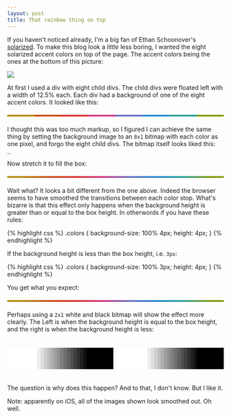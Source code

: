 ```yaml
---
layout: post
title: That rainbow thing on top
---
```

If you haven't noticed already, I'm a big fan of Ethan Schoonover's [solarized](http://ethanschoonover.com/solarized). To make this blog look a _little_ less boring, I wanted the eight solarized accent colors on top of the page. The accent colors being the ones at the bottom of this picture:

<p class="center">
  <img src="http://ethanschoonover.com/solarized/img/solarized-palette.png">
</p>

At first I used a div with eight child divs. The child divs were floated left with a width of 12.5% each. Each div had a background of one of the eight accent colors. It looked like this:

<div style="height: 4px;margin: 1.5em 0;">
  <div style="background: #b58900;float: left;height: 4px;width: 12.5%;"></div>
  <div style="background: #cb4b16;float: left;height: 4px;width: 12.5%;"></div>
  <div style="background: #dc322f;float: left;height: 4px;width: 12.5%;"></div>
  <div style="background: #d33682;float: left;height: 4px;width: 12.5%;"></div>
  <div style="background: #6c71c4;float: left;height: 4px;width: 12.5%;"></div>
  <div style="background: #268bd2;float: left;height: 4px;width: 12.5%;"></div>
  <div style="background: #2aa198;float: left;height: 4px;width: 12.5%;"></div>
  <div style="background: #859900;float: left;height: 4px;width: 12.5%;"></div>
</div>

I thought this was too much markup, so I figured I can achieve the same thing by setting the background image to an `8x1` bitmap with each color as one pixel, and forgo the eight child divs. The bitmap itself looks liked this:

<p class="center">
  <img src="data:image/bmp;base64,Qk1OAAAAAAAAADYAAAAoAAAACAAAAAEAAAABABgAAAAAABgAAAAAAAAAAAAAAAAAAAAAAAAAAIm1FkvLLzLcgjbTxHFs0oommKEqAJmF">
</p>

Now stretch it to fill the box:

<div style="background-image: url(data:image/bmp;base64,Qk1OAAAAAAAAADYAAAAoAAAACAAAAAEAAAABABgAAAAAABgAAAAAAAAAAAAAAAAAAAAAAAAAAIm1FkvLLzLcgjbTxHFs0oommKEqAJmF);background-size: 100% 4px;height: 4px;margin: 1.5em 0;"></div>

Wait what? It looks a bit different from the one above. Indeed the browser seems to have smoothed the transitions between each color stop. What's bizarre is that this effect only happens when the background height is greater than or equal to the box height. In otherwords if you have these rules:

{% highlight css %}
.colors {
  background-size: 100% 4px;
  height: 4px;
}
{% endhighlight %}

If the background height is less than the box height, i.e. `3px`:

{% highlight css %}
.colors {
  background-size: 100% 3px;
  height: 4px;
}
{% endhighlight %}

You get what you expect:

<div style="background-image: url(data:image/bmp;base64,Qk1OAAAAAAAAADYAAAAoAAAACAAAAAEAAAABABgAAAAAABgAAAAAAAAAAAAAAAAAAAAAAAAAAIm1FkvLLzLcgjbTxHFs0oommKEqAJmF);background-size: 100% 3px;height: 4px;margin: 1.5em 0;"></div>

Perhaps using a `2x1` white and black bitmap will show the effect more clearly. The Left is when the background height is equal to the box height, and the right is when the background height is less:

<div style="background-image: url(data:image/bmp;base64,Qk0+AAAAAAAAADYAAAAoAAAAAgAAAAEAAAABABgAAAAAAAgAAAAAAAAAAAAAAAAAAAAAAAAA////AAAAAAA=);background-size: 100% 50px;height: 50px;display: inline-block;margin: 1.5em 0;width: 49%;"></div>
<div style="background-image: url(data:image/bmp;base64,Qk0+AAAAAAAAADYAAAAoAAAAAgAAAAEAAAABABgAAAAAAAgAAAAAAAAAAAAAAAAAAAAAAAAA////AAAAAAA=);background-size: 100% 2px;height: 50px;display: inline-block;margin: 1.5em 0;width: 49%;float: right;"></div>

The question is why does this happen? And to that, I don't know. But I like it.

Note: apparently on iOS, all of the images shown look smoothed out. Oh well.
